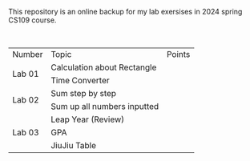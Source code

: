 <!--README for Lab-->

This repository is an online backup for my lab exersises in 2024 spring CS109 course.

<br>

<!--Lab Title-->

<table>
    <tr>
        <td>Number</td>
        <td>Topic</td>
        <td>Points</td>
    </tr>
    <tr>
        <td rowspan="2">Lab 01</td>
        <td>Calculation about Rectangle</td>
    </tr>
    <tr>
        <td>Time Converter</td>
    </tr>
    <tr>
        <td rowspan="2">Lab 02</td>
        <td>Sum step by step</td>
    </tr>
    <tr>
        <td>Sum up all numbers inputted</td>
    </tr>
    <tr>
        <td rowspan="3">Lab 03</td>
        <td>Leap Year (Review)</td>
    </tr>
    <tr>
        <td>GPA</td>
    </tr>
    <tr>
        <td>JiuJiu Table</td>
    </tr>
</table>

<!--This is an end-->